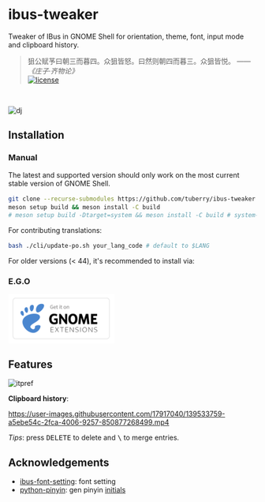 # ibus-tweaker

Tweaker of IBus in GNOME Shell for orientation, theme, font, input mode and clipboard history.
> 狙公赋芧曰朝三而暮四。众狙皆怒。曰然则朝四而暮三。众狙皆悦。 —— *《庄子·齐物论》*<br>
[![license]](/LICENSE)
</br>

![dj](https://user-images.githubusercontent.com/17917040/92872878-0e647800-f439-11ea-9c14-781b4d3191ed.gif)


## Installation

### Manual

The latest and supported version should only work on the most current stable version of GNOME Shell.

```bash
git clone --recurse-submodules https://github.com/tuberry/ibus-tweaker.git && cd ibus-tweaker
meson setup build && meson install -C build
# meson setup build -Dtarget=system && meson install -C build # system-wide, default --prefix=/usr/local
```

For contributing translations:

```bash
bash ./cli/update-po.sh your_lang_code # default to $LANG
```

For older versions (< 44), it's recommended to install via:

### E.G.O

[<img src="https://raw.githubusercontent.com/andyholmes/gnome-shell-extensions-badge/master/get-it-on-ego.svg?sanitize=true" alt="Get it on GNOME Extensions" height="100" align="middle">][EGO]


## Features

![itpref](https://user-images.githubusercontent.com/17917040/155883168-fb8140ba-1cf9-497e-818c-a298125a0133.png)

**Clipboard history**:

https://user-images.githubusercontent.com/17917040/139533759-a5ebe54c-2fca-4006-9257-850877268499.mp4

*Tips*: press <kbd>DELETE</kbd> to delete and <kbd>\\</kbd> to merge entries.

## Acknowledgements

* [ibus-font-setting](https://extensions.gnome.org/extension/1121/ibus-font-setting/): font setting
* [python-pinyin](https://github.com/mozillazg/python-pinyin): gen pinyin [initials](/gen-initials.py)

[EGO]:https://extensions.gnome.org/extension/2820/ibus-tweaker/
[license]:https://img.shields.io/badge/license-GPLv3-green.svg
